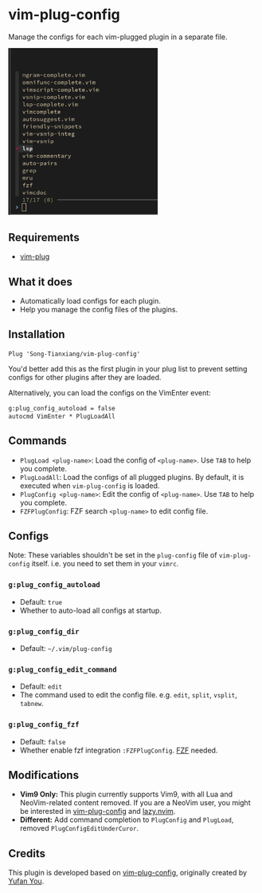 # vim-plug-config

Manage the configs for each vim-plugged plugin in a separate file.

<img src="assets/Screenshot.png" width=300>

## Requirements

-   [vim-plug](https://github.com/junegunn/vim-plug)

## What it does

-   Automatically load configs for each plugin.
-   Help you manage the config files of the plugins.

## Installation

```viml
Plug 'Song-Tianxiang/vim-plug-config'
```

You'd better add this as the first plugin in your plug list to prevent setting configs for other plugins after they are loaded.

Alternatively, you can load the configs on the VimEnter event:

```viml
g:plug_config_autoload = false
autocmd VimEnter * PlugLoadAll
```

## Commands

-   `PlugLoad <plug-name>`: Load the config of `<plug-name>`. Use `TAB` to help you complete.
-   `PlugLoadAll`: Load the configs of all plugged plugins. By default, it is executed when `vim-plug-config` is loaded.
-   `PlugConfig <plug-name>`: Edit the config of `<plug-name>`. Use `TAB` to help you complete.
-   `FZFPlugConfig`: FZF search `<plug-name>` to edit config file.

## Configs

Note: These variables shouldn't be set in the `plug-config` file of `vim-plug-config` itself. i.e. you need to set them in your `vimrc`.

### `g:plug_config_autoload`

-   Default: `true`
-   Whether to auto-load all configs at startup.

### `g:plug_config_dir`

-   Default: `~/.vim/plug-config`

### `g:plug_config_edit_command`

-   Default: `edit`
-   The command used to edit the config file. e.g. `edit`, `split`, `vsplit`, `tabnew`.

### `g:plug_config_fzf`

-   Default: `false`
-   Whether enable fzf integration `:FZFPlugConfig`. [FZF](https://github.com/junegunn/fzf) needed.

## Modifications

- **Vim9 Only:** This plugin currently supports Vim9, with all Lua and NeoVim-related content removed. If you are a NeoVim user, you might be interested in [vim-plug-config](https://github.com/ouuan/vim-plug-config) and [lazy.nvim](https://github.com/folke/lazy.nvim).
- **Different:** Add command completion to `PlugConfig` and `PlugLoad`, removed `PlugConfigEditUnderCuror`.

## Credits

This plugin is developed based on [vim-plug-config](https://github.com/ouuan/vim-plug-config), originally created by [Yufan You](https://github.com/ouuan).

